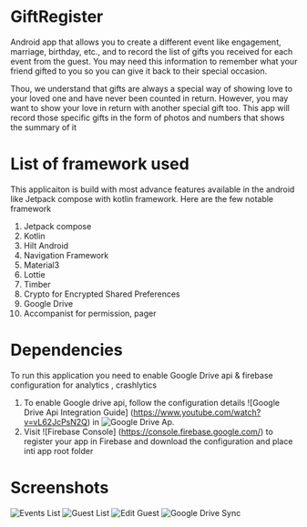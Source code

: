 # GiftRegister

Android app that allows you to create a different event like engagement, marriage, birthday, etc., and to record the list of gifts you received for each event from the guest. You may need this information to remember what your friend gifted to you so you can give it back to their special occasion.

Thou, we understand that gifts are always a special way of showing love to your loved one and have never been counted in return. However, you may want to show your love in return with another special gift too. This app will record those specific gifts in the form of photos and numbers that shows the summary of it

# List of framework used

This applicaiton is build with most advance features available in the android like Jetpack compose with kotlin framework. Here are the few notable framework

1. Jetpack compose
2. Kotlin
3. Hilt Android
4. Navigation Framework
5. Material3
6. Lottie
7. Timber
8. Crypto for Encrypted Shared Preferences
9. Google Drive
10. Accompanist for permission, pager

# Dependencies
To run this application you need to enable Google Drive api & firebase configuration for analytics , crashlytics

1. To enable Google drive api, follow the configuration details ![Google Drive Api Integration Guide] (https://www.youtube.com/watch?v=vL62JcPsN2Q) 
in ![Google Drive Ap](https://console.cloud.google.com/apis/dashboard). 
2. Visit ![Firebase Console] (https://console.firebase.google.com/) to register your app in Firebase and download the configuration and place inti app root folder


# Screenshots

![Events List](Screenshots/Events_List.png)
![Guest List](Screenshots/Guest_List.png)
![Edit Guest](Screenshots/Edit_Guest.png)
![Google Drive Sync](Screenshots/Google_Drive_Sync.png)
